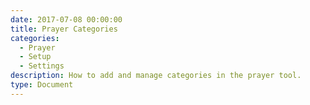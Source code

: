 ```yaml
---
date: 2017-07-08 00:00:00
title: Prayer Categories
categories:
  - Prayer
  - Setup
  - Settings
description: How to add and manage categories in the prayer tool.
type: Document
---
```



